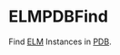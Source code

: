 # ELMPDBFind

Find [ELM](http://elm.eu.org/) Instances in [PDB](http://www.rcsb.org/pdb/home/home.do). 

